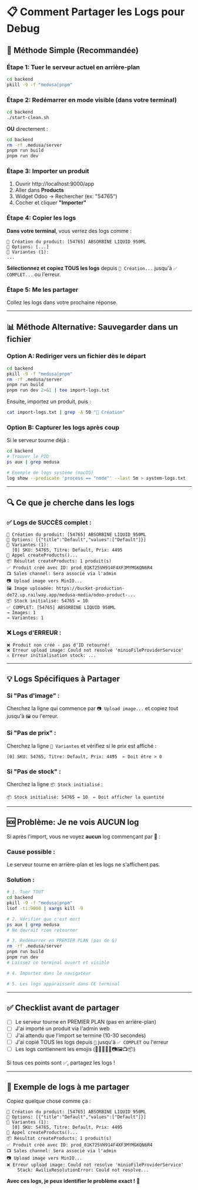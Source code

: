 # 📋 Comment Partager les Logs pour Debug

## 🎯 Méthode Simple (Recommandée)

### Étape 1: Tuer le serveur actuel en arrière-plan
```bash
cd backend
pkill -9 -f "medusa|pnpm"
```

### Étape 2: Redémarrer en mode visible (dans votre terminal)
```bash
cd backend
./start-clean.sh
```

**OU** directement :
```bash
cd backend
rm -rf .medusa/server
pnpm run build
pnpm run dev
```

### Étape 3: Importer un produit

1. Ouvrir http://localhost:9000/app
2. Aller dans **Products**
3. Widget Odoo → Rechercher (ex: "54765")
4. Cocher et cliquer **"Importer"**

### Étape 4: Copier les logs

**Dans votre terminal**, vous verrez des logs comme :
```
🔨 Création du produit: [54765] ABSORBINE LIQUID 950ML
📝 Options: [...]
📝 Variantes (1):
...
```

**Sélectionnez et copiez TOUS les logs** depuis `🔨 Création...` jusqu'à `✅ COMPLET...` ou l'erreur.

### Étape 5: Me les partager

Collez les logs dans votre prochaine réponse.

---

## 📊 Méthode Alternative: Sauvegarder dans un fichier

### Option A: Rediriger vers un fichier dès le départ
```bash
cd backend
pkill -9 -f "medusa|pnpm"
rm -rf .medusa/server
pnpm run build
pnpm run dev 2>&1 | tee import-logs.txt
```

Ensuite, importez un produit, puis :
```bash
cat import-logs.txt | grep -A 50 "🔨 Création"
```

### Option B: Capturer les logs après coup
Si le serveur tourne déjà :
```bash
cd backend
# Trouver le PID
ps aux | grep medusa

# Exemple de logs système (macOS)
log show --predicate 'process == "node"' --last 5m > system-logs.txt
```

---

## 🔍 Ce que je cherche dans les logs

### ✅ Logs de SUCCÈS complet :
```
🔨 Création du produit: [54765] ABSORBINE LIQUID 950ML
📝 Options: [{"title":"Default","values":["Default"]}]
📝 Variantes (1):
  [0] SKU: 54765, Titre: Default, Prix: 4495
🚀 Appel createProducts()...
📦 Résultat createProducts: 1 produit(s)
✅ Produit créé avec ID: prod_01K725VH914F4XF3MYMGKQN6R4
📺 Sales channel: Sera associé via l'admin
📷 Upload image vers MinIO...
🖼️ Image uploadée: https://bucket-production-de72.up.railway.app/medusa-media/odoo-product-...
📦 Stock initialisé: 54765 = 10
✅ COMPLET: [54765] ABSORBINE LIQUID 950ML
→ Images: 1
→ Variantes: 1
```

### ❌ Logs d'ERREUR :
```
❌ Produit non créé - pas d'ID retourné!
❌ Erreur upload image: Could not resolve 'minioFileProviderService'
⚠️ Erreur initialisation stock: ...
```

---

## 💡 Logs Spécifiques à Partager

### Si "Pas d'image" :
Cherchez la ligne qui commence par `📷 Upload image...` et copiez tout jusqu'à `🖼️` ou l'erreur.

### Si "Pas de prix" :
Cherchez la ligne `📝 Variantes` et vérifiez si le prix est affiché :
```
[0] SKU: 54765, Titre: Default, Prix: 4495  ← Doit être > 0
```

### Si "Pas de stock" :
Cherchez la ligne `📦 Stock initialisé` :
```
📦 Stock initialisé: 54765 = 10  ← Doit afficher la quantité
```

---

## 🆘 Problème: Je ne vois AUCUN log

Si après l'import, vous ne voyez **aucun** log commençant par 🔨 :

### Cause possible :
Le serveur tourne en arrière-plan et les logs ne s'affichent pas.

### Solution :
```bash
# 1. Tuer TOUT
cd backend
pkill -9 -f "medusa|pnpm"
lsof -ti:9000 | xargs kill -9

# 2. Vérifier que c'est mort
ps aux | grep medusa
# Ne devrait rien retourner

# 3. Redémarrer en PREMIER PLAN (pas de &)
rm -rf .medusa/server
pnpm run build
pnpm run dev
# Laissez ce terminal ouvert et visible

# 4. Importez dans le navigateur

# 5. Les logs apparaissent dans CE terminal
```

---

## ✅ Checklist avant de partager

- [ ] Le serveur tourne en PREMIER PLAN (pas en arrière-plan)
- [ ] J'ai importé un produit via l'admin web
- [ ] J'ai attendu que l'import se termine (10-30 secondes)
- [ ] J'ai copié TOUS les logs depuis `🔨` jusqu'à `✅ COMPLET` ou l'erreur
- [ ] Les logs contiennent les emojis (🔨📝🚀✅❌📷🖼️📺📦)

Si tous ces points sont ✅, partagez les logs !

---

## 🎯 Exemple de logs à me partager

Copiez quelque chose comme ça :

```
🔨 Création du produit: [54765] ABSORBINE LIQUID 950ML
📝 Options: [{"title":"Default","values":["Default"]}]
📝 Variantes (1):
  [0] SKU: 54765, Titre: Default, Prix: 4495
🚀 Appel createProducts()...
📦 Résultat createProducts: 1 produit(s)
✅ Produit créé avec ID: prod_01K725VH914F4XF3MYMGKQN6R4
📺 Sales channel: Sera associé via l'admin
📷 Upload image vers MinIO...
❌ Erreur upload image: Could not resolve 'minioFileProviderService'
    Stack: AwilixResolutionError: Could not resolve...
```

**Avec ces logs, je peux identifier le problème exact !** 🎯

